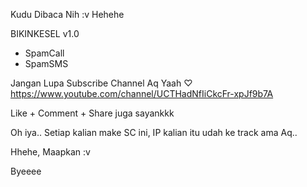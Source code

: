 Kudu Dibaca Nih :v
Hehehe

BIKINKESEL v1.0
- SpamCall
- SpamSMS

Jangan Lupa Subscribe Channel Aq Yaah ♡
https://www.youtube.com/channel/UCTHadNfIiCkcFr-xpJf9b7A


Like + Comment + Share juga sayankkk


Oh iya.. Setiap kalian make SC ini, IP kalian itu udah ke track ama Aq..

Hhehe, Maapkan :v

Byeeee
